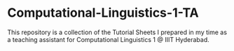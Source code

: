 # Computational-Linguistics-1-TA
This repository is a collection of the Tutorial Sheets I prepared in my time as a teaching assistant for Computational Linguistics 1 @ IIIT Hyderabad.
